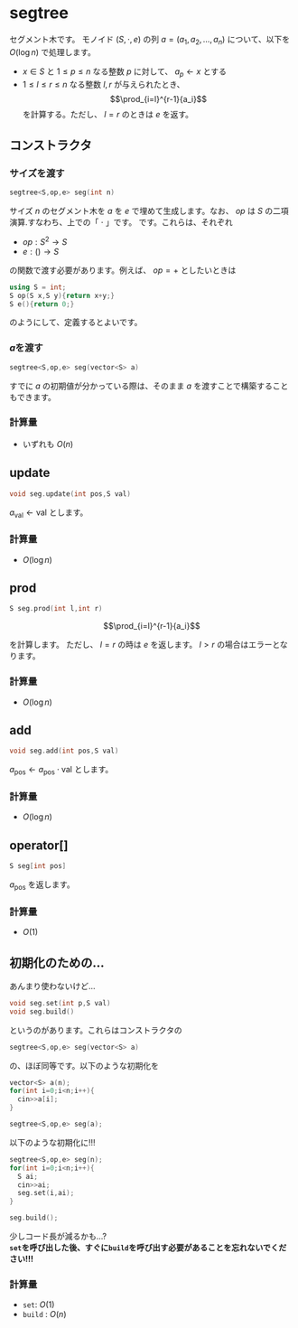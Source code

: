# segtree
セグメント木です。
モノイド $(S,\cdot,e)$ の列 $a=(a_1,a_2,\dots,a_n)$ について、以下を $O(\log n)$ で処理します。

- $x \in S$ と $1\leq p\leq n$ なる整数 $p$ に対して、 $a_p\leftarrow x$ とする
- $1\leq l\leq r\leq n$ なる整数 $l,r$ が与えられたとき、
$$\prod_{i=l}^{r-1}{a_i}$$
を計算する。ただし、 $l=r$ のときは $e$ を返す。

## コンストラクタ
### サイズを渡す
```cpp
segtree<S,op,e> seg(int n)
```
サイズ $n$ のセグメント木を $a$ を $e$ で埋めて生成します。なお、 $op$ は $S$ の二項演算.すなわち、上での「 $\cdot$ 」です。
です。これらは、それぞれ
- $op:S^2\to S$
- $e:()\to S$

の関数で渡す必要があります。例えば、 $op=+$ としたいときは
```cpp
using S = int;
S op(S x,S y){return x+y;}
S e(){return 0;}
```
のようにして、定義するとよいです。

### $a$を渡す
```cpp
segtree<S,op,e> seg(vector<S> a)
```

すでに $a$ の初期値が分かっている際は、そのまま $a$ を渡すことで構築することもできます。


### 計算量
- いずれも $O(n)$
## update
```cpp
void seg.update(int pos,S val)
```
$a_\text{val}\leftarrow \text{val}$ とします。
### 計算量
- $O(\log n)$


## prod
```cpp
S seg.prod(int l,int r)
```
$$\prod_{i=l}^{r-1}{a_i}$$

を計算します。 ただし、 $l=r$ の時は $e$ を返します。 $l>r$ の場合はエラーとなります。


### 計算量
- $O(\log n)$

## add
```cpp
void seg.add(int pos,S val)
```

$a_{\text{pos}}\leftarrow a_{\text{pos}}\cdot\text{val}$ とします。

### 計算量
- $O(\log n)$

## operator[]
```cpp
S seg[int pos]
```

$a_{\text{pos}}$ を返します。
### 計算量
- $O(1)$


## 初期化のための...
あんまり使わないけど...
```cpp
void seg.set(int p,S val)
void seg.build()
```
というのがあります。これらはコンストラクタの
```cpp
segtree<S,op,e> seg(vector<S> a)
```

の、ほぼ同等です。以下のような初期化を
```cpp
vector<S> a(n);
for(int i=0;i<n;i++){
  cin>>a[i];
}

segtree<S,op,e> seg(a);
```
以下のような初期化に!!!
```cpp
segtree<S,op,e> seg(n);
for(int i=0;i<n;i++){
  S ai;
  cin>>ai;
  seg.set(i,ai);
}

seg.build();
```
少しコード長が減るかも...?\
**`set`を呼び出した後、すぐに`build`を呼び出す必要があることを忘れないでください!!!**
### 計算量
- `set`: $O(1)$
- `build` : $O(n)$ 
